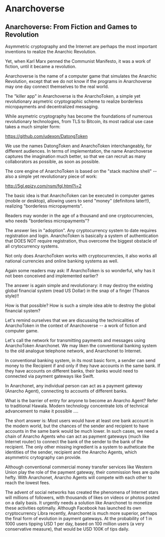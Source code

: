 # Anarchoverse

## Anarchoverse: From Fiction and Games to Revolution

Asymmetric cryptography and the Internet are perhaps the most important inventions to realize the Anarchic Revolution. 

Yet, when Karl Marx penned the Communist Manifesto, it was a work of fiction, until it became a revolution. 

Anarchoverse is the name of a computer game that simulates the Anarchic Revolution, except that we do not know if the programs in Anarchoverse may one day connect themselves to the real world.

The "killer app" in Anarchoverse is the AnarchoToken, a simple yet revolutionary asymetric cryptographic scheme to realize borderless micropayments and decentralized messaging. 

While asymetric cryptography has become the foundations of numerous revolutionary technologies, from TLS to Bitcoin, its most radical use case takes a much simpler form:

https://github.com/udexon/DatongToken

We use the names DatongToken and AnarchoToken interchangeably, for different audiences. In terms of implementation, the name Anarchoverse captures the imagination much better, so that we can recruit as many collaborators as possible, as soon as possible.

The core engine of AnarchoToken is based on the "stack machine shell" -- also a simple yet revolutionary piece of work:

http://5gl.epizy.com/nsm/fgl.html?i=2

The basic idea is that AnarchoToken can be executed in computer games (mobile or desktop), allowing users to send "money" (definitons later!!), realizing "borderless micropayments".

Readers may wonder in the age of a thousand and one cryptocurrencies, who needs "borderless micropayments"?

The answer lies in "adoption". Any cryptocurrency system to date requires registration and login. AnarchoToken is basically a system of authentication that DOES NOT require registration, thus overcome the biggest obstacle of all crytocurrency systems.

Not only does AnarchoToken works with cryptocurrencies, it also works all national currencies and online banking systems as well.

Again some readers may ask: If AnarchoToken is so wonderful, why has it not been conceived and implemented earlier?

The answer is again simple and revolutionary: it may destroy the existing global financial system (read US Dollar) in the snap of a finger (Thanos style)!!

How is that possible? How is such a simple idea able to destroy the global financial system?

Let's remind ourselves that we are discussing the technicalities of AnarchoToken in the context of Anarchoverse -- a work of fiction and computer game.



Let's call the network for transmitting payments and messages using AnarchoToken Anarchonet. We may liken the conventional banking system to the old analogue telephone network, and Anarchonet to Internet.

In conventional banking system, in its most basic form, a sender can send money to the Recipient if and only if they have accounts in the same bank. If they have accounts on different banks, their banks would need to connected via payment gateways like Swift. 

In Anarchonet, any individual person can act as a payment gateway (Anarcho Agent), connecting to accounts of different banks. 

What is the barrier of entry for anyone to become an Anarcho Agent? Refer to traditional Hawala. Modern technology concentrate lots of technical advancement to make it possible ....

The short answer is: Most users would have at least one bank account in the modern world, but the chances of the sender and recipient to have accounts in the same bank would be much lower. In such cases, we need a chain of Anarcho Agents who can act as payment gateways (much like Internet router) to connect the bank of the sender to the bank of the recipient. The only other missing ingredient is a system to autheticate the identities of the sender, recipient and the Anarcho Agents, which asymmetric crytography can provide.

Although conventional commercial money transfer services like Western Union play the role of the payment gateway, their commission fees are quite hefty. With Anarchonet, Anarcho Agents will compete with each other to reach the lowest fees.

The advent of social networks has created the phenomena of Internet stars will millions of followers, with thousands of likes on videos or photos posted on a daily basis. It urgently needs a solution like Anarchonet to monetize these activities optimally. Although Facebook has launched its own cryptocurrency Libra recently, Anarchonet is much more superior, perhaps the final form of evolution in payment gateways. At the probability of 1 in 1000 users tipping USD 1 per day, based on 100 million users (a very conservative measure), that would be USD 100K of tips daily.

